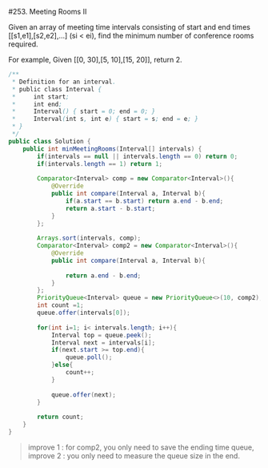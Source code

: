 #253. Meeting Rooms II

Given an array of meeting time intervals consisting of start and end times [[s1,e1],[s2,e2],...] (si < ei), find the minimum number of conference rooms required.

For example,
Given [[0, 30],[5, 10],[15, 20]],
return 2.



```java
/**
 * Definition for an interval.
 * public class Interval {
 *     int start;
 *     int end;
 *     Interval() { start = 0; end = 0; }
 *     Interval(int s, int e) { start = s; end = e; }
 * }
 */
public class Solution {
    public int minMeetingRooms(Interval[] intervals) {
        if(intervals == null || intervals.length == 0) return 0;
        if(intervals.length == 1) return 1;
        
        Comparator<Interval> comp = new Comparator<Interval>(){
            @Override
            public int compare(Interval a, Interval b){
                if(a.start == b.start) return a.end - b.end;
                return a.start - b.start;
            }
        };
        
        Arrays.sort(intervals, comp);
        Comparator<Interval> comp2 = new Comparator<Interval>(){
            @Override
            public int compare(Interval a, Interval b){
                
                return a.end - b.end;
            }
        };
        PriorityQueue<Interval> queue = new PriorityQueue<>(10, comp2);
        int count =1;
        queue.offer(intervals[0]);
        
        for(int i=1; i< intervals.length; i++){
            Interval top = queue.peek();
            Interval next = intervals[i];
            if(next.start >= top.end){
                queue.poll();
            }else{
                count++;
            }
            
            queue.offer(next);
        }
        
        return count;
    }
}
```

> improve 1 : for comp2, you only need to save the ending time queue, 
> improve 2 : you only need to measure the queue size in the end.
